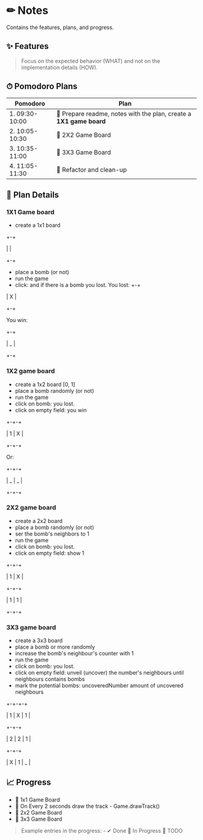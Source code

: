 # ✏ Notes
Contains the features, plans, and progress.

## ✨ Features
> Focus on the expected behavior (WHAT) and not on the implementation details (HOW).


## ⏱ Pomodoro Plans

| Pomodoro | Plan |
| ------ | ------ |
| 1. 09:30-10:00  | 📌 Prepare readme, notes with the plan, create a **1X1 game board**|
| 2. 10:05-10:30 | 📌 2X2 Game Board |
| 3. 10:35-11:00 | 📌 3X3 Game Board |
| 4. 11:05-11:30 | 📌 Refactor and clean-up |


## 📰 Plan Details

### 1X1 Game board
- create a 1x1 board

+-+

|  |

+-+

- place a bomb (or not)
- run the game
- click: and if there is a bomb you lost.
  You lost:
  +-+

| X |

+-+

You win:

+-+

| _ |

+-+
### 1X2 game board
- create a 1x2 board [0, 1]
- place a bomb randomly (or not)
- run the game
- click on bomb: you lost.
- click on empty field: you win

+-+-+

| 1 | X |

+-+-+

Or:

+-+-+

| _ | _ |

+-+-+

### 2X2 game board
- create a 2x2 board
- place a bomb randomly (or not)
- ser the bomb's neighbors to 1
- run the game
- click on bomb: you lost.
- click on empty field: show 1

+-+-+

| 1 | X |

+-+-+

| 1 | 1 |

+-+-+

### 3X3 game board
- create a 3x3 board
- place a bomb or more randomly
- increase the bomb's neighbour's counter with 1
- run the game
- click on bomb: you lost.
- click on empty field: unveil (uncover) the number's neighbours until neighbours contains bombs
- mark the potential bombs: uncoveredNumber amount of uncovered neighbours

+-+-+-+

| 1 | X | 1 |

+-+-+

| 2 | 2 | 1 |

+-+-+

| X | 1 | _ |

## 📈 Progress

- 🔧 1x1 Game Board
- 📌 On Every 2 seconds draw the track - Game.drawTrack()
- 📌 2x2 Game Board
- 📌 3x3 Game Board

> Example entries in the progress: - ✔ Done 🔧 In Progress 📌 TODO
